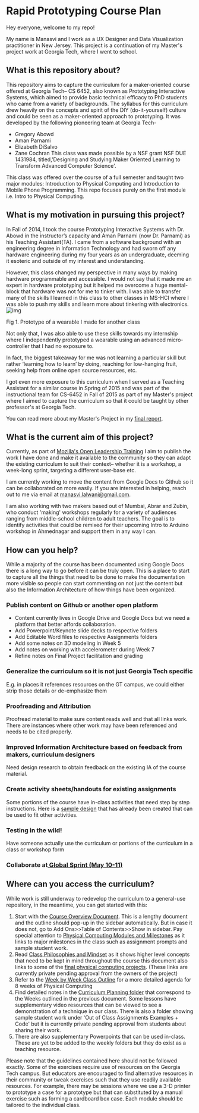 # Rapid Prototyping Course Plan

Hey everyone, welcome to my repo!

My name is Manasvi and I work as a UX Designer and Data Visualization practitioner in New Jersey. This project is a continuation of my Master's project work at Georgia Tech, where I went to school. 



## What is this repository about?

This repository aims to capture the curriculum for a maker-oriented course offered at Georgia Tech– CS 6452, also known as Prototyping Interactive Systems, which aimed to provide basic technical efficacy to PhD students who came from a variety of backgrounds. The syllabus for this curriculum drew heavily on the concepts and spirit of the DIY (do-it-yourself) culture and could be seen as a maker-oriented approach to prototyping. It was developed by the following pioneering team at Georgia Tech-

- Gregory Abowd
- Aman Parnami
- Elizabeth DiSalvo
- Zane Cochran
This class was made possible by a NSF grant  NSF DUE 1431984, titled,'Designing and Studying Maker Oriented Learning to Transform Advanced Computer Science'.

This class was offered over the course of a full semester and taught two major modules: Introduction to Physical Computing and Introduction to Mobile Phone Programming. This repo focuses purely on the first module i.e. Intro to Physical Computing.

## What is my motivation in pursuing this project?

In Fall of 2014, I took the course Prototyping Interactive Systems with Dr. Abowd in the instructor’s capacity and Aman Parnami (now Dr. Parnami) as his Teaching Assistant(TA). I came from a software background with an engineering degree in Information Technology and had sworn off any hardware engineering during my four years as an undergraduate, deeming it esoteric and outside of my interest and understanding.

However, this class changed my perspective in many ways by making hardware programmable and accessible. I would not say that it made me an expert in hardware prototyping but it helped me overcome a huge mental-block that hardware was not for me to tinker with. I was able to transfer many of the skills I learned in this class to other classes in MS-HCI where I was able to push my skills and learn more about tinkering with electronics.![img](https://lh5.googleusercontent.com/0jZfEQpkLuFa0-FImJWe4U9CUEu3k_HA3gukrgeF2nR16jCbWeeJzb6oehSgS6Q4K_ZKH4JFDmLZ3UDhzLw1zlPdVKc6u7uoTq6b-qXwq4L8J_4u2U0rnSSN4RpvASUkmuVIj6Jl)

Fig 1. Prototype of a wearable I made for another class

Not only that, I was also able to use these skills towards my internship where I independently prototyped a wearable using an advanced micro-controller that I had no exposure to.

In fact, the biggest takeaway for me was not learning a particular skill but rather ‘learning how to learn’  by doing, reaching for low-hanging fruit, seeking help from online open source resources, etc.

I got even more exposure to this curriculum when I served as a Teaching Assistant for a similar course in Spring of 2015 and  was part of the instructional team for CS-6452 in Fall of 2015 as part of my Master's project where I aimed to capture the curriculum so that it could be taught by other professor's at Georgia Tech.

You can read more about my Master's Project in my [final report](https://docs.google.com/document/d/1aHX0NMNsc8nSigR04VPvXiuA38T-3aC6bP_R2tPBxLM/edit#heading=h.aku14blvrbxg).

## What is the current aim of this project?

Currently, as part of [Mozilla's Open Leadership Training](https://mozilla.github.io/leadership-training/round-5/projects/#maker-learning-curriculum-for-rapid-prototyping) I aim to publish the work I have done and make it  available to the community so they can adapt the existing curriculum to suit their context– whether it is a workshop, a week-long sprint, targeting a different user-base etc.

I am currently working to move the content from Google Docs to Github so it can be collaborated on more easily. If you are interested in helping, reach out to me via email at manasvi.lalwani@gmail.com.

I am also working with two makers based out of Mumbai, Abrar and Zubin, who conduct 'making' workshops regularly for a variety of audiences ranging from middle-school children to adult teachers. The goal is to identify activities that could be remixed for their upcoming Intro to Arduino workshop in Ahmednagar and support them in any way I can.

## How can you help?

While a majority of the course has been documented using Google Docs there is a long way to go before it can be truly open. This is a place to start to capture all the things that need to be done to make the documentation more visible so people can start commenting on not just the content but also the Information Architecture of how things have been organized.

### Publish content on Github or another open platform
- Content currently lives in Google Drive and Google Docs but we need a platform that better affords collaboration.
- Add Powerpoint/Keynote slide decks to respective folders
- Add Editable Word files to respective Assignments folders
- Add some notes on 3D modeling in Week 5
- Add notes on working with accelerometer during Week 7
- Refine notes on Final Project facilitation and grading

### Generalize the curriculum so it is not just Georgia Tech specific
E.g. in places it references resources on the GT campus, we could either strip those details or de-emphasize them

### Proofreading and Attribution
Proofread material to make sure content reads well and that all links work. There are instances where other work may have been referenced and needs to be cited properly.

### Improved Information Architecture based on feedback from makers, curriculum designers
Need design research to obtain feedback on the existing IA of the course material.

### Create activity sheets/handouts for existing assignments
Some portions of the course have in-class activities that need step by step instructions. Here is a [sample design](https://drive.google.com/drive/u/0/folders/0BwLVd0W-_5qwRlltMmNJVTNUSTQ) that has already been created that can be used to fit other activities.

### Testing in the wild!
Have someone actually use the curriculum or portions of the curriculum in a class or workshop form


### Collaborate at[ Global Sprint (May 10-11)](https://foundation.mozilla.org/opportunity/global-sprint/)

## Where can you access the curriculum?

While work is still underway to redevelop the curriculum to a general-use repository, in the meantime, you can get started with this:

1. Start with the [Course Overview Document](https://docs.google.com/document/d/1Wv5CLz1mf0-Lxyammcyn7AI1M7WV4porr7C6DplU5LA/edit?usp=sharing). This is a lengthy document and the outline should pop-up in the sidebar automatically. But in case it does not, go to Add Ons>>Table of Contents>>Show in sidebar. Pay special attention to [Physical Computing Modules and Milestones](https://docs.google.com/document/d/1Wv5CLz1mf0-Lxyammcyn7AI1M7WV4porr7C6DplU5LA/edit#heading=h.nfm85m4oqj9) as it links to major milestones in the class such as assignment prompts and sample student work.
2. Read [Class Philosophies and Mindset](https://docs.google.com/document/d/1LF5SmpCjfAb4eAkxkYvKwMXbwxLkWFatmLKEB3UIAts/edit?usp=sharing) as it shows higher level concepts that need to be kept in mind throughout the course this document also links to some of the [final physical computing projects](https://drive.google.com/folderview?id=0BwLVd0W-_5qwVnRocWpKdlJUbjA&usp=sharing). (These links are currently private pending approval from the owners of the project)
3. Refer to the [Week by Week Class Outline](https://drive.google.com/file/d/0BwLVd0W-_5qwdFplNERLYXlkTWc/view?usp=sharing) for a more detailed agenda for  8 weeks of Physical Computing
4. Find detailed notes in the [Curriculum Planning folder](https://drive.google.com/folderview?id=0BwLVd0W-_5qwRG52RnJRY3JMSnM&usp=sharing) that correspond to the Weeks outlined in the previous document. Some lessons have supplementary video resources that can be viewed to see a demonstration of a technique in our class. There is also a folder showing sample student work under 'Out of Class Assignments Examples + Code' but it is currently private pending approval from students about sharing their work.
5. There are also supplementary Powerpoints that can be used in-class. These are yet to be added to the weekly folders but they do exist as a teaching resource.

Please note that the guidelines contained here should not be followed exactly. Some of the exercises require use of resources on the Georgia Tech campus. But educators are encouraged to find alternative resources in their community or tweak exercises such that they use readily available resources.
For example, there may be sessions where we use a 3-D printer to prototype a case for a prototype but that can substituted by a manual exercise such as forming a cardboard box case. Each module should be tailored to the individual class.


